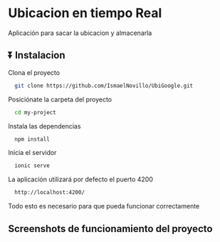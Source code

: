 #  Ubicacion en tiempo Real 

Aplicación para sacar la ubicacion y almacenarla

## ⏬ Instalacion

Clona el proyecto

```bash
  git clone https://github.com/IsmaelNovillo/UbiGoogle.git
```

Posiciónate la carpeta del proyecto

```bash
  cd my-project
```

Instala las dependencias

```bash
  npm install
```

Inicia el servidor

```bash
  ionic serve
```



La aplicación utilizará por defecto el puerto 4200

```bash
  http://localhost:4200/
```

Todo esto es necesario para que pueda funcionar correctamente


## Screenshots de funcionamiento del proyecto
